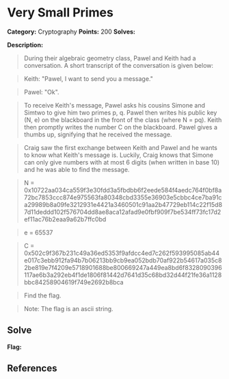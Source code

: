 # Very Small Primes
**Category:** Cryptography **Points:** 200 **Solves:**

**Description:**
>During their algebraic geometry class, Pawel and Keith had a conversation. A short transcript of the conversation is given below:

>Keith: "Pawel, I want to send you a message."

>Pawel: "Ok".

>To receive Keith's message, Pawel asks his cousins Simone and Simtwo to give him two primes p, q. Pawel then writes his public key (N, e) on the blackboard in the front of the class (where N = pq). Keith then promptly writes the number C on the blackboard. Pawel gives a thumbs up, signifying that he received the message. 

>Craig saw the first exchange between Keith and Pawel and he wants to know what Keith's message is. Luckily, Craig knows that Simone can only give numbers with at most 6 digits (when written in base 10) and he was able to find the message.

>N = 0x10722aa034ca559f3e30fdd3a5fbdbb6f2eede584f4aedc764f0bf8a72bc7853ccc874e975563fa80348cbd3355e36903e5cbbc4ce7ba91ca29989b8a09fe3212931e4421a3460501c91aa2b47729eb114c22f15d87d11deddd102f576704dd8ae8aca12afad9e0fbf909f7be534ff73fc17d2ef11ac76b2eaa9a62b7ffc0bd 

>e = 65537

>C = 0x502c9f367b231c49a36ed5353f9afdcc4ed7c262f593995085ab44e017c3ebb912fa94b7b06213bb9cb9ea052bdb70af922b54617a035c82be819e7f4209e5718901688be800669247a449ea8bd6f8328090396117ae6b3a292eb4f1de1806f81442d7641d35c68bd32d44f21fe36a1128bbc84258904619f749e2692b8bca

>Find the flag.

>Note: The flag is an ascii string. 


## Solve


**Flag:**

## **References**
